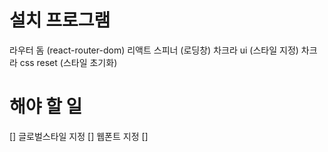 # 설치 프로그램

라우터 돔 (react-router-dom)
리액트 스피너 (로딩창)
차크라 ui (스타일 지정)
차크라 css reset (스타일 초기화)

# 해야 할 일

[] 글로벌스타일 지정
[] 웹폰트 지정
[]
